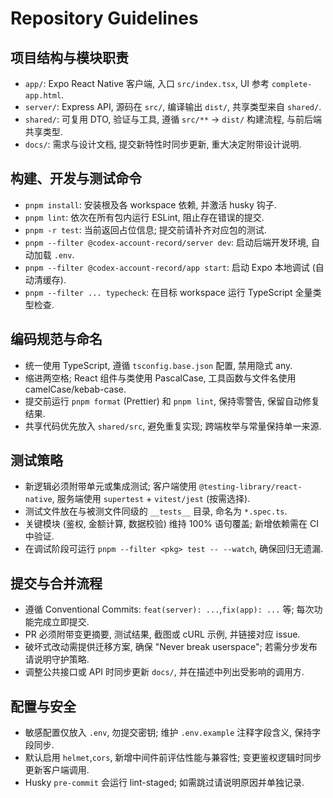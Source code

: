 # Repository Guidelines

## 项目结构与模块职责
- `app/`: Expo React Native 客户端, 入口 `src/index.tsx`, UI 参考 `complete-app.html`.
- `server/`: Express API, 源码在 `src/`, 编译输出 `dist/`, 共享类型来自 `shared/`.
- `shared/`: 可复用 DTO, 验证与工具, 遵循 `src/**` -> `dist/` 构建流程, 与前后端共享类型.
- `docs/`: 需求与设计文档, 提交新特性时同步更新, 重大决定附带设计说明.

## 构建、开发与测试命令
- `pnpm install`: 安装根及各 workspace 依赖, 并激活 husky 钩子.
- `pnpm lint`: 依次在所有包内运行 ESLint, 阻止存在错误的提交.
- `pnpm -r test`: 当前返回占位信息; 提交前请补齐对应包的测试.
- `pnpm --filter @codex-account-record/server dev`: 启动后端开发环境, 自动加载 `.env`.
- `pnpm --filter @codex-account-record/app start`: 启动 Expo 本地调试 (自动清缓存).
- `pnpm --filter ... typecheck`: 在目标 workspace 运行 TypeScript 全量类型检查.

## 编码规范与命名
- 统一使用 TypeScript, 遵循 `tsconfig.base.json` 配置, 禁用隐式 any.
- 缩进两空格; React 组件与类使用 PascalCase, 工具函数与文件名使用 camelCase/kebab-case.
- 提交前运行 `pnpm format` (Prettier) 和 `pnpm lint`, 保持零警告, 保留自动修复结果.
- 共享代码优先放入 `shared/src`, 避免重复实现; 跨端枚举与常量保持单一来源.

## 测试策略
- 新逻辑必须附带单元或集成测试; 客户端使用 `@testing-library/react-native`, 服务端使用 `supertest` + `vitest/jest` (按需选择).
- 测试文件放在与被测文件同级的 `__tests__` 目录, 命名为 `*.spec.ts`.
- 关键模块 (鉴权, 金额计算, 数据校验) 维持 100% 语句覆盖; 新增依赖需在 CI 中验证.
- 在调试阶段可运行 `pnpm --filter <pkg> test -- --watch`, 确保回归无遗漏.

## 提交与合并流程
- 遵循 Conventional Commits: `feat(server): ...`,`fix(app): ...` 等; 每次功能完成立即提交.
- PR 必须附带变更摘要, 测试结果, 截图或 cURL 示例, 并链接对应 issue.
- 破坏式改动需提供迁移方案, 确保 "Never break userspace"; 若需分步发布请说明守护策略.
- 调整公共接口或 API 时同步更新 `docs/`, 并在描述中列出受影响的调用方.

## 配置与安全
- 敏感配置仅放入 `.env`, 勿提交密钥; 维护 `.env.example` 注释字段含义, 保持字段同步.
- 默认启用 `helmet`,`cors`, 新增中间件前评估性能与兼容性; 变更鉴权逻辑时同步更新客户端调用.
- Husky `pre-commit` 会运行 lint-staged; 如需跳过请说明原因并单独记录.
